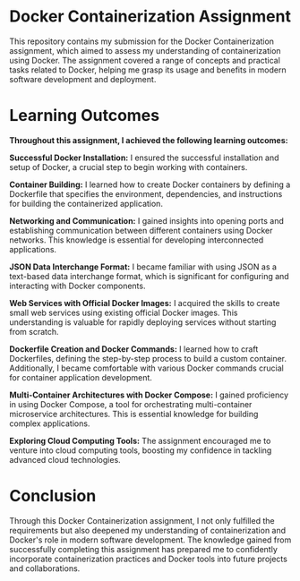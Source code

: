 # Docker Containerization Assignment

This repository contains my submission for the Docker Containerization assignment, which aimed to assess my understanding of containerization using Docker. The assignment covered a range of concepts and practical tasks related to Docker, helping me grasp its usage and benefits in modern software development and deployment.

# Learning Outcomes

**Throughout this assignment, I achieved the following learning outcomes:**

**Successful Docker Installation:** I ensured the successful installation and setup of Docker, a crucial step to begin working with containers.

**Container Building:** I learned how to create Docker containers by defining a Dockerfile that specifies the environment, dependencies, and instructions for building the containerized application.

**Networking and Communication:** I gained insights into opening ports and establishing communication between different containers using Docker networks. This knowledge is essential for developing interconnected applications.

**JSON Data Interchange Format:** I became familiar with using JSON as a text-based data interchange format, which is significant for configuring and interacting with Docker components.

**Web Services with Official Docker Images:** I acquired the skills to create small web services using existing official Docker images. This understanding is valuable for rapidly deploying services without starting from scratch.

**Dockerfile Creation and Docker Commands:** I learned how to craft Dockerfiles, defining the step-by-step process to build a custom container. Additionally, I became comfortable with various Docker commands crucial for container application development.

**Multi-Container Architectures with Docker Compose:** I gained proficiency in using Docker Compose, a tool for orchestrating multi-container microservice architectures. This is essential knowledge for building complex applications.

**Exploring Cloud Computing Tools:** The assignment encouraged me to venture into cloud computing tools, boosting my confidence in tackling advanced cloud technologies.


# Conclusion

Through this Docker Containerization assignment, I not only fulfilled the requirements but also deepened my understanding of containerization and Docker's role in modern software development. The knowledge gained from successfully completing this assignment has prepared me to confidently incorporate containerization practices and Docker tools into future projects and collaborations.
